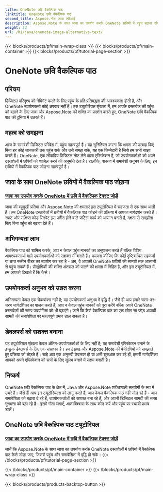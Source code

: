 ```yaml
---
title: OneNote छवि वैकल्पिक पाठ
linktitle: OneNote छवि वैकल्पिक पाठ
second_title: Aspose.नोट जावा एपीआई
description: Aspose.Note के साथ जावा का उपयोग करके OneNote छवियों में पहुंच बढ़ाना सीखें। समावेशिता को बढ़ावा देने और उपयोगकर्ता अनुभव को बेहतर बनाने के लिए सहजता से वैकल्पिक पाठ जोड़ें।
weight: 23
url: /hi/java/onenote-image-alternative-text/
---
```


{{< blocks/products/pf/main-wrap-class >}}
{{< blocks/products/pf/main-container >}}
{{< blocks/products/pf/tutorial-page-section >}}

# OneNote छवि वैकल्पिक पाठ

## परिचय

डिजिटल परिदृश्य को नेविगेट करने के लिए पहुंच के प्रति प्रतिबद्धता की आवश्यकता होती है, और OneNote उपयोगकर्ता कोई अपवाद नहीं हैं। इस ट्यूटोरियल श्रृंखला में, हम आपके दस्तावेज़ की पहुंच को बढ़ाने के लिए जावा और Aspose.Note की शक्ति का प्रदर्शन करते हुए, OneNote छवि वैकल्पिक पाठ की दुनिया में उतरते हैं।

## महत्व को समझना
आज के समावेशी डिजिटल परिवेश में, पहुंच महत्वपूर्ण है। यह सुनिश्चित करना कि क्षमता की परवाह किए बिना हर कोई जानकारी तक पहुंच सके और उसे समझ सके, यह एक जिम्मेदारी है जिसे हम सभी साझा करते हैं। OneNote, एक लोकप्रिय डिजिटल नोट लेने वाला एप्लिकेशन है, जो उपयोगकर्ताओं को अपने दस्तावेज़ों में छवियों को शामिल करने की अनुमति देता है। हालाँकि, वास्तव में समावेशी अनुभव के लिए, इन छवियों में वैकल्पिक पाठ जोड़ना महत्वपूर्ण है।

## जावा के साथ OneNote छवियों में वैकल्पिक पाठ जोड़ना
### [जावा का उपयोग करके OneNote में छवि में वैकल्पिक टेक्स्ट जोड़ें](./add-alternative-text-to-image/)
जावा की बहुमुखी प्रतिभा और Aspose.Note की क्षमताएं इस ट्यूटोरियल में सहजता से एक साथ आती हैं। हम OneNote दस्तावेज़ों में छवियों में वैकल्पिक पाठ जोड़ने की प्रक्रिया में आपका मार्गदर्शन करते हैं। स्पष्ट और संक्षिप्त कोड स्निपेट इस प्रतीत होने वाले जटिल कार्य को आसान बनाते हैं, दक्षता से समझौता किए बिना पहुंच को बढ़ावा देते हैं।

## अभिगम्यता लाभ
वैकल्पिक पाठ को शामिल करके, आप न केवल पहुंच मानकों का अनुपालन करते हैं बल्कि विविध आवश्यकताओं वाले उपयोगकर्ताओं को सशक्त भी बनाते हैं। कल्पना कीजिए कि कोई दृष्टिबाधित सहकर्मी या छात्र स्क्रीन रीडर का उपयोग कर रहा है - अब, वे आपकी OneNote छवियों की सामग्री तक आसानी से पहुंच सकते हैं। प्रौद्योगिकी की शक्ति अंतराल को पाटने की क्षमता में निहित है, और इस ट्यूटोरियल में, हम आपको दिखाते हैं कि कैसे।

## उपयोगकर्ता अनुभव को उन्नत करना
अभिगम्यता केवल एक चेकबॉक्स नहीं है; यह उपयोगकर्ता अनुभव में वृद्धि है। जैसे ही आप हमारे चरण-दर-चरण मार्गदर्शिका का पालन करते हैं, आप न केवल पहुंच मानकों को पूरा करेंगे बल्कि अपने OneNote दस्तावेज़ों की समग्र उपयोगिता को भी बढ़ाएंगे। जानें कि कैसे वैकल्पिक पाठ का एक छोटा सा जोड़ आपकी सामग्री की समावेशिता पर महत्वपूर्ण प्रभाव डाल सकता है।

## डेवलपर्स को सशक्त बनाना
यह ट्यूटोरियल श्रृंखला केवल अंतिम-उपयोगकर्ताओं के लिए नहीं है; यह समावेशी एप्लिकेशन बनाने के इच्छुक डेवलपर्स के लिए एक संसाधन है। हम Java और Aspose.Note की पेचीदगियों को समझाते हुए प्रक्रिया को तोड़ते हैं। चाहे आप एक अनुभवी डेवलपर हों या अभी शुरुआत कर रहे हों, हमारी मार्गदर्शिका आपको अपने एप्लिकेशन को सभी के लिए सुलभ बनाने में सक्षम बनाती है।

## निष्कर्ष
OneNote छवि वैकल्पिक पाठ के क्षेत्र में, Java और Aspose.Note शक्तिशाली सहयोगी के रूप में उभरे हैं। जैसे ही आप इन ट्यूटोरियल्स को लागू करते हैं, आप केवल वैकल्पिक पाठ नहीं जोड़ रहे हैं - आप समावेशिता को बढ़ावा दे रहे हैं, उपयोगकर्ताओं को सशक्त बना रहे हैं, और अपनी डिजिटल सामग्री की समग्र गुणवत्ता को बढ़ा रहे हैं। इसमें गोता लगाएँ, आत्मविश्वास के साथ कोड करें और पहुंच पर स्थायी प्रभाव डालें।
## OneNote छवि वैकल्पिक पाठ ट्यूटोरियल
### [जावा का उपयोग करके OneNote में छवि में वैकल्पिक टेक्स्ट जोड़ें](./add-alternative-text-to-image/)
जानें कि Aspose.Note के साथ जावा का उपयोग करके OneNote दस्तावेज़ों में छवियों में वैकल्पिक पाठ कैसे जोड़ा जाए, जिससे पहुंच और समावेशिता में वृद्धि हो सके।
{{< /blocks/products/pf/tutorial-page-section >}}

{{< /blocks/products/pf/main-container >}}
{{< /blocks/products/pf/main-wrap-class >}}

{{< blocks/products/products-backtop-button >}}
